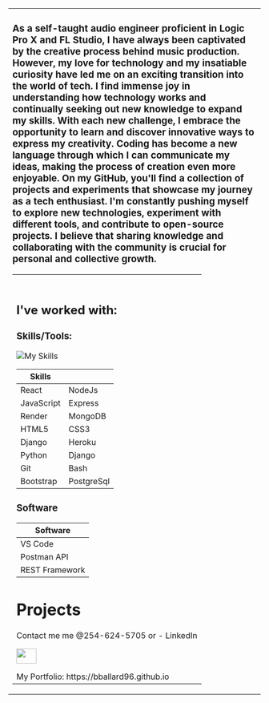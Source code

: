 
<table>
<tr>
<td>
<h3>
As a self-taught audio engineer proficient in Logic Pro X and FL Studio, I have always been captivated by the creative process behind music production. However, my love for technology and my insatiable curiosity have led me on an exciting transition into the world of tech.
I find immense joy in understanding how technology works and continually seeking out new knowledge to expand my skills. With each new challenge, I embrace the opportunity to learn and discover innovative ways to express my creativity. Coding has become a new language through which I can communicate my ideas, making the process of creation even more enjoyable.            
On my GitHub, you'll find a collection of projects and experiments that showcase my journey as a tech enthusiast. I'm constantly pushing myself to explore new technologies, experiment with different tools, and contribute to open-source projects. I believe that sharing knowledge and collaborating with the community is crucial for personal and collective growth. </h3>
 <table>
<tr>
<td>
 <br>
 
 ## I've worked with:
 
 ### Skills/Tools: 
 
 ![My Skills](https://skillicons.dev/icons?i=react,nodejs,express,mongodb,heroku,bootstrap,django,git,js,postgres,html,python,bash,)

| Skills     |            |
| ---------- | --------   |
| React      | NodeJs     |
| JavaScript | Express    |
| Render     | MongoDB    |
| HTML5      | CSS3       |
| Django     | Heroku     |
| Python     | Django     |
| Git        | Bash       |
| Bootstrap  | PostgreSql |

### Software
 
| Software             |     
| -------------------- | 
| VS Code              |     
| Postman API          |     
| REST Framework       |     
 
 
 
# Projects 
 

 
Contact me me @254-624-5705 or - LinkedIn 
 <p align="left">
<a href="https://linkedin.com/in/brendan-ballard" target="blank"><img align="center" src="https://raw.githubusercontent.com/rahuldkjain/github-profile-readme-generator/master/src/images/icons/Social/linked-in-alt.svg" height="30" width="40" /></a>
</p>
My Portfolio: https://bballard96.github.io
 </h2> 
<!---
Bballard96/Bballard96 is a ✨ special ✨ repository because its `README.md` (this file) appears on your GitHub profile.
You can click the Preview link to take a look at your changes.
--->
